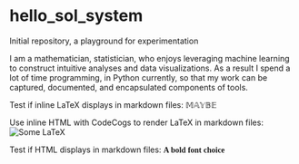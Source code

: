 # hello_sol_system
Initial repository, a playground for experimentation

I am a mathematician, statistician, who enjoys leveraging machine learning to construct intuitive analyses and data visualizations. As a result I spend a lot of time programming, in Python currently, so that my work can be captured, documented, and encapsulated components of tools.

Test if inline LaTeX displays in markdown files: $\mathbb{MAYBE}$

Use inline HTML with CodeCogs to render LaTeX in markdown files:
<img src="https://latex.codecogs.com/svg.latex?\Large&space;\mathbb{YES}" title="Some LaTeX" />

Test if HTML displays in markdown files: <strong style="font-family:serif;">A bold font choice</strong>
